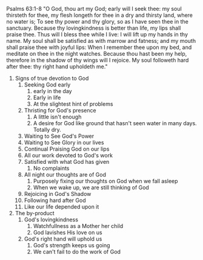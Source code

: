 Psalms 63:1-8 "O God, thou art my God; early will I seek thee: my soul thirsteth for thee, my flesh longeth for thee in a dry and thirsty land, where no water is; To see thy power and thy glory, so as I have seen thee in the sanctuary. Because thy lovingkindness is better than life, my lips shall praise thee. Thus will I bless thee while I live: I will lift up my hands in thy name. My soul shall be satisfied as with marrow and fatness; and my mouth shall praise thee with joyful lips: When I remember thee upon my bed, and meditate on thee in the night watches. Because thou hast been my help, therefore in the shadow of thy wings will I rejoice. My soul followeth hard after thee: thy right hand upholdeth me."

1. Signs of true devotion to God
   1. Seeking God early
      1. early in the day
      2. Early in life
      3. At the slightest hint of problems
   2. Thristing for God's presence
      1. A little isn't enough
      2. A desire for God like ground that hasn't seen water in many days. Totally dry.
   3. Waiting to See God's Power
   4. Waiting to See Glory in our lives
   5. Continual Praising God on our lips
   6. All our work devoted to God's work
   7. Satisfied with what God has given
      1. No complaints
   8. All night our thoughts are of God
      1. Purposely fixing our thoughts on God when we fall asleep
      2. When we wake up, we are still thinking of God
   9. Rejoicing in God's Shadow
   10. Following hard after God
      1. Like our life depended upon it
2. The by-product
   1. God's lovingkindness
      1. Watchfullness as a Mother her child
      2. God lavishes His love on us
   2. God's right hand will uphold us
      1. God's strength keeps us going
      2. We can't fail to do the work of God